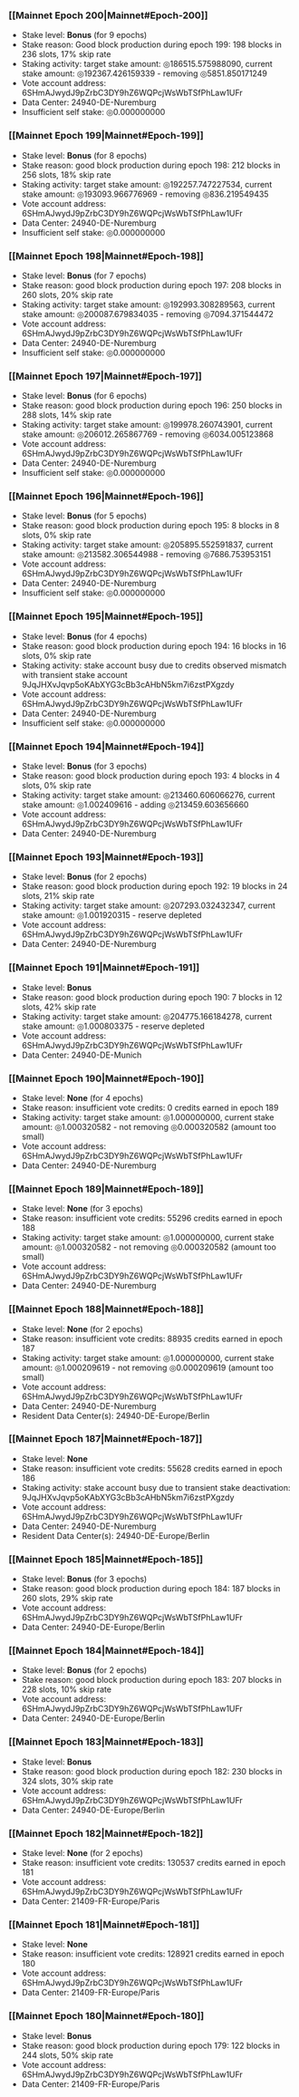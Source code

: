 ### [[Mainnet Epoch 200|Mainnet#Epoch-200]]
* Stake level: **Bonus** (for 9 epochs)
* Stake reason: Good block production during epoch 199: 198 blocks in 236 slots, 17% skip rate
* Staking activity: target stake amount: ◎186515.575988090, current stake amount: ◎192367.426159339 - removing ◎5851.850171249
* Vote account address: 6SHmAJwydJ9pZrbC3DY9hZ6WQPcjWsWbTSfPhLaw1UFr
* Data Center: 24940-DE-Nuremburg
* Insufficient self stake: ◎0.000000000
### [[Mainnet Epoch 199|Mainnet#Epoch-199]]
* Stake level: **Bonus** (for 8 epochs)
* Stake reason: good block production during epoch 198: 212 blocks in 256 slots, 18% skip rate
* Staking activity: target stake amount: ◎192257.747227534, current stake amount: ◎193093.966776969 - removing ◎836.219549435
* Vote account address: 6SHmAJwydJ9pZrbC3DY9hZ6WQPcjWsWbTSfPhLaw1UFr
* Data Center: 24940-DE-Nuremburg
* Insufficient self stake: ◎0.000000000
### [[Mainnet Epoch 198|Mainnet#Epoch-198]]
* Stake level: **Bonus** (for 7 epochs)
* Stake reason: good block production during epoch 197: 208 blocks in 260 slots, 20% skip rate
* Staking activity: target stake amount: ◎192993.308289563, current stake amount: ◎200087.679834035 - removing ◎7094.371544472
* Vote account address: 6SHmAJwydJ9pZrbC3DY9hZ6WQPcjWsWbTSfPhLaw1UFr
* Data Center: 24940-DE-Nuremburg
* Insufficient self stake: ◎0.000000000
### [[Mainnet Epoch 197|Mainnet#Epoch-197]]
* Stake level: **Bonus** (for 6 epochs)
* Stake reason: good block production during epoch 196: 250 blocks in 288 slots, 14% skip rate
* Staking activity: target stake amount: ◎199978.260743901, current stake amount: ◎206012.265867769 - removing ◎6034.005123868
* Vote account address: 6SHmAJwydJ9pZrbC3DY9hZ6WQPcjWsWbTSfPhLaw1UFr
* Data Center: 24940-DE-Nuremburg
* Insufficient self stake: ◎0.000000000
### [[Mainnet Epoch 196|Mainnet#Epoch-196]]
* Stake level: **Bonus** (for 5 epochs)
* Stake reason: good block production during epoch 195: 8 blocks in 8 slots, 0% skip rate
* Staking activity: target stake amount: ◎205895.552591837, current stake amount: ◎213582.306544988 - removing ◎7686.753953151
* Vote account address: 6SHmAJwydJ9pZrbC3DY9hZ6WQPcjWsWbTSfPhLaw1UFr
* Data Center: 24940-DE-Nuremburg
* Insufficient self stake: ◎0.000000000
### [[Mainnet Epoch 195|Mainnet#Epoch-195]]
* Stake level: **Bonus** (for 4 epochs)
* Stake reason: good block production during epoch 194: 16 blocks in 16 slots, 0% skip rate
* Staking activity: stake account busy due to credits observed mismatch with transient stake account 9JqJHXvJqvp5oKAbXYG3cBb3cAHbN5km7i6zstPXgzdy
* Vote account address: 6SHmAJwydJ9pZrbC3DY9hZ6WQPcjWsWbTSfPhLaw1UFr
* Data Center: 24940-DE-Nuremburg
* Insufficient self stake: ◎0.000000000
### [[Mainnet Epoch 194|Mainnet#Epoch-194]]
* Stake level: **Bonus** (for 3 epochs)
* Stake reason: good block production during epoch 193: 4 blocks in 4 slots, 0% skip rate
* Staking activity: target stake amount: ◎213460.606066276, current stake amount: ◎1.002409616 - adding ◎213459.603656660
* Vote account address: 6SHmAJwydJ9pZrbC3DY9hZ6WQPcjWsWbTSfPhLaw1UFr
* Data Center: 24940-DE-Nuremburg
### [[Mainnet Epoch 193|Mainnet#Epoch-193]]
* Stake level: **Bonus** (for 2 epochs)
* Stake reason: good block production during epoch 192: 19 blocks in 24 slots, 21% skip rate
* Staking activity: target stake amount: ◎207293.032432347, current stake amount: ◎1.001920315 - reserve depleted
* Vote account address: 6SHmAJwydJ9pZrbC3DY9hZ6WQPcjWsWbTSfPhLaw1UFr
* Data Center: 24940-DE-Nuremburg
### [[Mainnet Epoch 191|Mainnet#Epoch-191]]
* Stake level: **Bonus**
* Stake reason: good block production during epoch 190: 7 blocks in 12 slots, 42% skip rate
* Staking activity: target stake amount: ◎204775.166184278, current stake amount: ◎1.000803375 - reserve depleted
* Vote account address: 6SHmAJwydJ9pZrbC3DY9hZ6WQPcjWsWbTSfPhLaw1UFr
* Data Center: 24940-DE-Munich
### [[Mainnet Epoch 190|Mainnet#Epoch-190]]
* Stake level: **None** (for 4 epochs)
* Stake reason: insufficient vote credits: 0 credits earned in epoch 189
* Staking activity: target stake amount: ◎1.000000000, current stake amount: ◎1.000320582 - not removing ◎0.000320582 (amount too small)
* Vote account address: 6SHmAJwydJ9pZrbC3DY9hZ6WQPcjWsWbTSfPhLaw1UFr
* Data Center: 24940-DE-Nuremburg
### [[Mainnet Epoch 189|Mainnet#Epoch-189]]
* Stake level: **None** (for 3 epochs)
* Stake reason: insufficient vote credits: 55296 credits earned in epoch 188
* Staking activity: target stake amount: ◎1.000000000, current stake amount: ◎1.000320582 - not removing ◎0.000320582 (amount too small)
* Vote account address: 6SHmAJwydJ9pZrbC3DY9hZ6WQPcjWsWbTSfPhLaw1UFr
* Data Center: 24940-DE-Nuremburg
### [[Mainnet Epoch 188|Mainnet#Epoch-188]]
* Stake level: **None** (for 2 epochs)
* Stake reason: insufficient vote credits: 88935 credits earned in epoch 187
* Staking activity: target stake amount: ◎1.000000000, current stake amount: ◎1.000209619 - not removing ◎0.000209619 (amount too small)
* Vote account address: 6SHmAJwydJ9pZrbC3DY9hZ6WQPcjWsWbTSfPhLaw1UFr
* Data Center: 24940-DE-Nuremburg
* Resident Data Center(s): 24940-DE-Europe/Berlin
### [[Mainnet Epoch 187|Mainnet#Epoch-187]]
* Stake level: **None**
* Stake reason: insufficient vote credits: 55628 credits earned in epoch 186
* Staking activity: stake account busy due to transient stake deactivation: 9JqJHXvJqvp5oKAbXYG3cBb3cAHbN5km7i6zstPXgzdy
* Vote account address: 6SHmAJwydJ9pZrbC3DY9hZ6WQPcjWsWbTSfPhLaw1UFr
* Data Center: 24940-DE-Nuremburg
* Resident Data Center(s): 24940-DE-Europe/Berlin
### [[Mainnet Epoch 185|Mainnet#Epoch-185]]
* Stake level: **Bonus** (for 3 epochs)
* Stake reason: good block production during epoch 184: 187 blocks in 260 slots, 29% skip rate
* Vote account address: 6SHmAJwydJ9pZrbC3DY9hZ6WQPcjWsWbTSfPhLaw1UFr
* Data Center: 24940-DE-Europe/Berlin
### [[Mainnet Epoch 184|Mainnet#Epoch-184]]
* Stake level: **Bonus** (for 2 epochs)
* Stake reason: good block production during epoch 183: 207 blocks in 228 slots, 10% skip rate
* Vote account address: 6SHmAJwydJ9pZrbC3DY9hZ6WQPcjWsWbTSfPhLaw1UFr
* Data Center: 24940-DE-Europe/Berlin
### [[Mainnet Epoch 183|Mainnet#Epoch-183]]
* Stake level: **Bonus**
* Stake reason: good block production during epoch 182: 230 blocks in 324 slots, 30% skip rate
* Vote account address: 6SHmAJwydJ9pZrbC3DY9hZ6WQPcjWsWbTSfPhLaw1UFr
* Data Center: 24940-DE-Europe/Berlin
### [[Mainnet Epoch 182|Mainnet#Epoch-182]]
* Stake level: **None** (for 2 epochs)
* Stake reason: insufficient vote credits: 130537 credits earned in epoch 181
* Vote account address: 6SHmAJwydJ9pZrbC3DY9hZ6WQPcjWsWbTSfPhLaw1UFr
* Data Center: 21409-FR-Europe/Paris
### [[Mainnet Epoch 181|Mainnet#Epoch-181]]
* Stake level: **None**
* Stake reason: insufficient vote credits: 128921 credits earned in epoch 180
* Vote account address: 6SHmAJwydJ9pZrbC3DY9hZ6WQPcjWsWbTSfPhLaw1UFr
* Data Center: 21409-FR-Europe/Paris
### [[Mainnet Epoch 180|Mainnet#Epoch-180]]
* Stake level: **Bonus**
* Stake reason: good block production during epoch 179: 122 blocks in 244 slots, 50% skip rate
* Vote account address: 6SHmAJwydJ9pZrbC3DY9hZ6WQPcjWsWbTSfPhLaw1UFr
* Data Center: 21409-FR-Europe/Paris